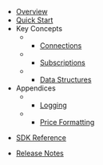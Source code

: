 * [Overview](/content/product_overview)
* [Quick Start](/content/quick_start)
* Key Concepts
  * - [Connections](/content/concepts/connections)
  * - [Subscriptions](/content/concepts/subscriptions)
  * - [Data Structures](/content/concepts/data_structures)
* Appendices
  * - [Logging](/content/appendices/logging)
  * - [Price Formatting](/content/appendices/price_formatting)
<!-- sdk_open -->
* [SDK Reference](/content/sdk_reference)
<!-- sdk_close -->
* [Release Notes](/content/release_notes)
